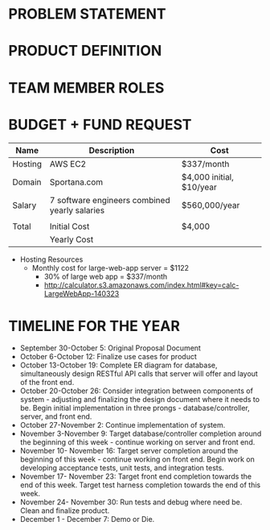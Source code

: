 PROBLEM STATEMENT
=================


PRODUCT DEFINITION
==================



TEAM MEMBER ROLES
================



BUDGET + FUND REQUEST
====================

| Name    | Description                                   | Cost                     |
|---------|-----------------------------------------------|--------------------------|
| Hosting | AWS EC2                                       | $337/month               |
| Domain  | Sportana.com                                  | $4,000 initial, $10/year |
| Salary  | 7 software engineers combined yearly salaries | $560,000/year            |
|         |                                               |                          |
| Total   | Initial Cost                                  | $4,000                   |
|         | Yearly Cost                                   |                          |


* Hosting Resources
  * Monthly cost for large-web-app server = $1122
    * 30% of large web app = $337/month
    * http://calculator.s3.amazonaws.com/index.html#key=calc-LargeWebApp-140323



TIMELINE FOR THE YEAR
=====================
* September 30-October 5: Original Proposal Document
* October 6-October 12: Finalize use cases for product
* October 13-October 19: Complete ER diagram for database, simultaneously design RESTful API calls that server will offer and layout of the front end.
* October 20-October 26: Consider integration between components of system - adjusting and finalizing the design document where it needs to be.  Begin initial implementation in three prongs - database/controller, server, and front end.
* October 27-November 2: Continue implementation of system.
* November 3-November 9: Target database/controller completion around the beginning of this week - continue working on server and front end.
* November 10- November 16: Target server completion around the beginning of this week - continue working on front end. Begin work on developing acceptance tests, unit tests, and integration tests.
* November 17- November 23: Target front end completion towards the end of this week.  Target test harness completion towards the end of this week.
* November 24- November 30: Run tests and debug where need be.  Clean and finalize product.
* December 1 - December 7: Demo or Die.
